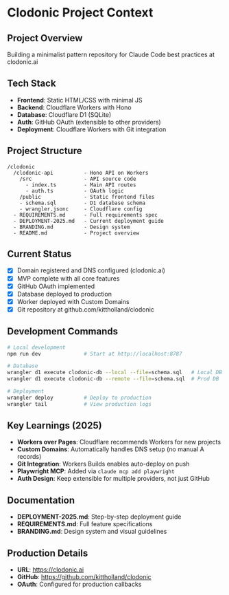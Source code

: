 # Clodonic Project Context

## Project Overview
Building a minimalist pattern repository for Claude Code best practices at clodonic.ai

## Tech Stack
- **Frontend**: Static HTML/CSS with minimal JS
- **Backend**: Cloudflare Workers with Hono
- **Database**: Cloudflare D1 (SQLite)
- **Auth**: GitHub OAuth (extensible to other providers)
- **Deployment**: Cloudflare Workers with Git integration

## Project Structure
```
/clodonic
  /clodonic-api          - Hono API on Workers
    /src                 - API source code
      - index.ts         - Main API routes
      - auth.ts          - OAuth logic
    /public              - Static frontend files
    - schema.sql         - D1 database schema
    - wrangler.jsonc     - Cloudflare config
  - REQUIREMENTS.md      - Full requirements spec
  - DEPLOYMENT-2025.md   - Current deployment guide
  - BRANDING.md          - Design system
  - README.md            - Project overview
```

## Current Status
- [x] Domain registered and DNS configured (clodonic.ai)
- [x] MVP complete with all core features
- [x] GitHub OAuth implemented
- [x] Database deployed to production
- [x] Worker deployed with Custom Domains
- [x] Git repository at github.com/kittholland/clodonic

## Development Commands
```bash
# Local development
npm run dev              # Start at http://localhost:8787

# Database
wrangler d1 execute clodonic-db --local --file=schema.sql   # Local DB
wrangler d1 execute clodonic-db --remote --file=schema.sql  # Prod DB

# Deployment
wrangler deploy          # Deploy to production
wrangler tail            # View production logs
```

## Key Learnings (2025)
- **Workers over Pages**: Cloudflare recommends Workers for new projects
- **Custom Domains**: Automatically handles DNS setup (no manual A records)
- **Git Integration**: Workers Builds enables auto-deploy on push
- **Playwright MCP**: Added via `claude mcp add playwright`
- **Auth Design**: Keep extensible for multiple providers, not just GitHub

## Documentation
- **DEPLOYMENT-2025.md**: Step-by-step deployment guide
- **REQUIREMENTS.md**: Full feature specifications
- **BRANDING.md**: Design system and visual guidelines

## Production Details
- **URL**: https://clodonic.ai
- **GitHub**: https://github.com/kittholland/clodonic
- **OAuth**: Configured for production callbacks